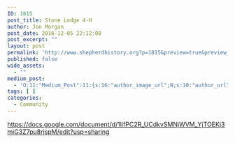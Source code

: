 ```yaml
---
ID: 1815
post_title: Stone Lodge 4-H
author: Jon Morgan
post_date: 2016-12-05 22:12:08
post_excerpt: ""
layout: post
permalink: 'http://www.shepherdhistory.org?p=1815&preview=true&preview_id=1815'
published: false
wide_assets:
  - ""
medium_post:
  - 'O:11:"Medium_Post":11:{s:16:"author_image_url";N;s:10:"author_url";N;s:11:"byline_name";N;s:12:"byline_email";N;s:10:"cross_link";N;s:2:"id";N;s:21:"follower_notification";N;s:7:"license";N;s:14:"publication_id";N;s:6:"status";N;s:3:"url";N;}'
tags: [ ]
categories:
  - Community
---
```

https://docs.google.com/document/d/1lifPC2R_UCdkvSMNjWVM_YjTOEKj3miG3Z7pu8rjspM/edit?usp=sharing